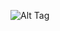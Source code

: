 ![Alt Tag](https://cdn.discordapp.com/attachments/1223392595078680647/1383546640643920064/Untitled14_20250614234004.png?ex=684f2fb8&is=684dde38&hm=6cf0bac62c307ee61b46fe35b84f5bc28514084be5ef05ececf7adbf2176405b&)

